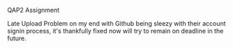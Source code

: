 QAP2 Assignment

Late Upload Problem on my end with Github being sleezy with their account signin process, it's thankfully fixed now will try to remain on deadline in the future.
